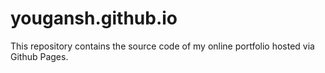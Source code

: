 # yougansh.github.io
This repository contains the source code of my online portfolio hosted via Github Pages.
